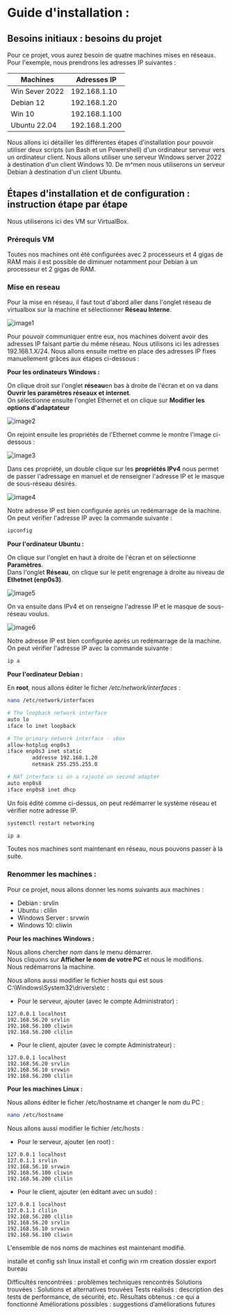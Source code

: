 # Guide d'installation :

## Besoins initiaux : besoins du projet

Pour ce projet, vous aurez besoin de quatre machines mises en réseaux. Pour l'exemple, nous prendrons les adresses IP suivantes : 

| **Machines**   | **Adresses IP** |
|----------------|-----------------|
| Win Sever 2022 | 192.168.1.10    |
| Debian 12      | 192.168.1.20    |
| Win 10         | 192.168.1.100   |
| Ubuntu 22.04   | 192.168.1.200   |

Nous allons ici détailler les différentes étapes d'installation pour pouvoir utiliser deux scripts (un Bash et un Powershell) d'un ordinateur serveur vers un ordinateur client.
Nous allons utiliser une serveur Windows server 2022 à destination d'un client Windows 10. De m^men nous utiliserons un serveur Debian à destination d'un client Ubuntu.


## Étapes d'installation et de configuration : instruction étape par étape

Nous utiliserons ici des VM sur VirtualBox.

### Prérequis VM

Toutes nos machines ont été configurées avec 2 processeurs et 4 gigas de RAM mais il est possible de diminuer notamment pour Debian à un processeur et 2 gigas de RAM.  

### Mise en reseau 

Pour la mise en réseau, il faut tout d'abord aller dans l'onglet réseau de virtualbox sur la machine et sélectionner **Réseau Interne**.

![image1](https://github.com/ThomasDominici/TSSR-Projet-Groupe_2-TheScriptingProject/blob/Thomas/Ressources/1_r%C3%A9seau_interne.JPG?raw=true)  

Pour pouvoir communiquer entre eux, nos machines doivent avoir des adresses IP faisant partie du même réseau. Nous utilisons ici les adresses 192.168.1.X/24.
Nous allons ensuite mettre en place des adresses IP fixes manuellement grâces aux étapes ci-dessous : 

**Pour les ordinateurs Windows :**

On clique droit sur l'onglet **réseau**en bas à droite de l'écran et on va dans **Ouvrir les paramètres réseaux et internet**.    
On sélectionne ensuite l'onglet Ethernet et on clique sur **Modifier les options d'adaptateur**  

![image2](https://github.com/ThomasDominici/TSSR-Projet-Groupe_2-TheScriptingProject/blob/Thomas/Ressources/2_ethernet.JPG?raw=true)  

On rejoint ensuite les propriétés de l'Ethernet comme le montre l'image ci-dessous : 

![image3](https://github.com/ThomasDominici/TSSR-Projet-Groupe_2-TheScriptingProject/blob/Thomas/Ressources/3_propri%C3%A9t%C3%A9s_ethernet.JPG?raw=true)  

Dans ces propriété, un double clique sur les **propriétés IPv4** nous permet de passer l'adressage en manuel et de renseigner l'adresse IP et le masque de sous-réseau désirés.  

![image4](https://github.com/ThomasDominici/TSSR-Projet-Groupe_2-TheScriptingProject/blob/Thomas/Ressources/4_ipv4.JPG?raw=true)  

Notre adresse IP est bien configurée après un redémarrage de la machine.
On peut vérifier l'adresse IP avec la commande suivante :
```PowerShell
ipconfig
```

  
**Pour l'ordinateur Ubuntu :**  

On clique sur l'onglet en haut à droite de l'écran et on sélectionne **Paramètres**.  
Dans l'onglet **Réseau**, on clique sur le petit engrenage à droite au niveau de **Ethetnet (enp0s3)**.    


![image5](https://github.com/ThomasDominici/TSSR-Projet-Groupe_2-TheScriptingProject/assets/144700255/12ad7d26-c6ed-48e7-acf9-eccdd468dcfd)   


On va ensuite dans IPv4 et on renseigne l'adresse IP et le masque de sous-réseau voulus.   

![image6](https://github.com/ThomasDominici/TSSR-Projet-Groupe_2-TheScriptingProject/blob/Thomas/Ressources/6_ipv4ubuntu.JPG?raw=true)  

Notre adresse IP est bien configurée après un redémarrage de la machine.  
On peut vérifier l'adresse IP avec la commande suivante :
```Bash
ip a
```


  
**Pour l'ordinateur Debian :**  


En **root**, nous allons éditer le ficher */etc/network/interfaces* :
```Bash
nano /etc/network/interfaces

# The loopback network interface
auto lo
iface lo inet loopback

# The primary network interface - vbox
allow-hotplug enp0s3
iface enp0s3 inet static
        addresse 192.168.1.20
        netmask 255.255.255.0

# NAT interface si on a rajouté un second adapter
auto enp0s8
iface enp0s8 inet dhcp
```

Un fois édité comme ci-dessus, on peut redémarrer le système réseau et vérifier notre adresse IP.
```Bash
systemctl restart networking

ip a
```


Toutes nos machines sont maintenant en réseau, nous pouvons passer à la suite.


### Renommer les machines : 

Pour ce projet, nous allons donner les noms suivants aux machines : 
- Debian : srvlin  
- Ubuntu : clilin  
- Windows Server : srvwin  
- Windows 10: cliwin

**Pour les machines Windows :**

Nous allons chercher *nom* dans le menu démarrer.   
Nous cliquons sur **Afficher le nom de votre PC** et nous le modifions.   
Nous redémarrons la machine.   

Nous allons aussi modifier le fichier hosts qui est sous C:\Windows\System32\drivers\etc : 

- Pour le serveur, ajouter (avec le compte Administrator) :  
```
127.0.0.1 localhost  
192.168.56.20 srvlin 
192.168.56.100 cliwin
192.168.56.200 clilin
```
  
- Pour le client, ajouter (avec le compte Administrateur) :  
```
127.0.0.1 localhost  
192.168.56.20 srvlin  
192.168.56.10 srvwin  
192.168.56.200 clilin
```

**Pour les machines Linux :**

Nous allons éditer le ficher /etc/hostname et changer le nom du PC : 
```Bash
nano /etc/hostname
```

Nous allons aussi modifier le fichier /etc/hosts : 

- Pour le serveur, ajouter (en root) :
```
127.0.0.1 localhost
127.0.1.1 srvlin
192.168.56.10 srvwin
192.168.56.100 cliwin
192.168.56.200 clilin
```

  
- Pour le client, ajouter (en éditant avec un sudo) :
```
127.0.0.1 localhost
127.0.1.1 clilin
192.168.56.200 clilin
192.168.56.20 srvlin
192.168.56.10 srvwin
192.168.56.100 cliwin
```


L'ensemble de nos noms de machines est maintenant modifié.   



installe et config ssh  linux
install et config win rm 
creation dossier export bureau



Difficultés rencontrées : problèmes techniques rencontrés
Solutions trouvées : Solutions et alternatives trouvées
Tests réalisés : description des tests de performance, de sécurité, etc.
Résultats obtenus : ce qui a fonctionné
Améliorations possibles : suggestions d’améliorations futures


